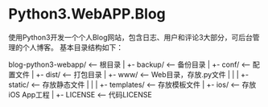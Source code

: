 # Python3.WebAPP.Blog
使用Python3开发一个个人Blog网站，包含日志、用户和评论3大部分，可后台管理的个人博客。
基本目录结构如下：

blog-python3-webapp/     <-- 根目录
|
+- backup/               <-- 备份目录
|
+- conf/                 <-- 配置文件
|
+- dist/                 <-- 打包目录
|
+- www/                  <-- Web目录，存放.py文件
|  |
|  +- static/            <-- 存放静态文件
|  |
|  +- templates/         <-- 存放模板文件
|
+- ios/                  <-- 存放iOS App工程
|
+- LICENSE               <-- 代码LICENSE
